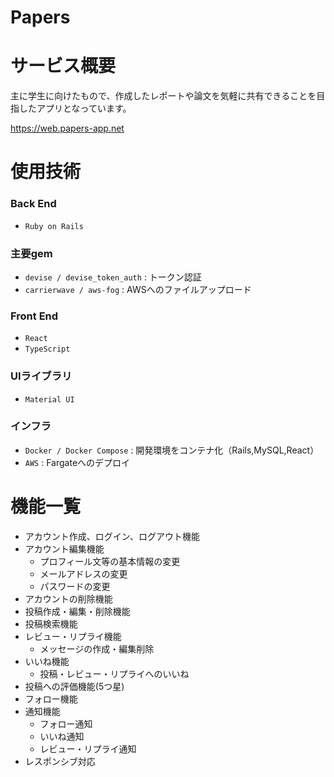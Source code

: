 # Papers


# サービス概要
主に学生に向けたもので、作成したレポートや論文を気軽に共有できることを目指したアプリとなっています。

https://web.papers-app.net

# 使用技術
### Back End
- ``Ruby on Rails``

### 主要gem
- ``devise / devise_token_auth`` : トークン認証
- ``carrierwave / aws-fog`` : AWSへのファイルアップロード

### Front End
- ``React``
- ``TypeScript``

### UIライブラリ
- ``Material UI``

### インフラ
- ``Docker / Docker Compose`` : 開発環境をコンテナ化（Rails,MySQL,React）
- ``AWS`` : Fargateへのデプロイ

# 機能一覧
- アカウント作成、ログイン、ログアウト機能
- アカウント編集機能
  - プロフィール文等の基本情報の変更
  - メールアドレスの変更
  - パスワードの変更
- アカウントの削除機能
- 投稿作成・編集・削除機能
- 投稿検索機能
- レビュー・リプライ機能
  - メッセージの作成・編集削除
- いいね機能
  - 投稿・レビュー・リプライへのいいね 
- 投稿への評価機能(5つ星)
- フォロー機能
- 通知機能
  - フォロー通知
  - いいね通知
  - レビュー・リプライ通知
- レスポンシブ対応
